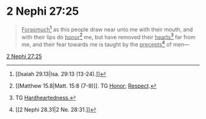 # 2 Nephi 27:25

> <u>Forasmuch</u>[^a] as this people draw near unto me with their mouth, and with their lips do <u>honor</u>[^b] me, but have removed their <u>hearts</u>[^c] far from me, and their fear towards me is taught by the <u>precepts</u>[^d] of men—

[2 Nephi 27:25](https://www.churchofjesuschrist.org/study/scriptures/bofm/2-ne/27?lang=eng&id=p25#p25)


[^a]: [[Isaiah 29.13|Isa. 29:13 (13-24).]]
[^b]: [[Matthew 15.8|Matt. 15:8 (7-9)]]. TG [Honor](https://www.churchofjesuschrist.org/study/scriptures/tg/honor?lang=eng); [Respect](https://www.churchofjesuschrist.org/study/scriptures/tg/respect?lang=eng).
[^c]: TG [Hardheartedness.](https://www.churchofjesuschrist.org/study/scriptures/tg/hardheartedness?lang=eng)
[^d]: [[2 Nephi 28.31|2 Ne. 28:31.]]
